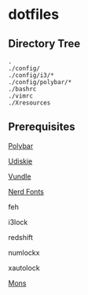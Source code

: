 # dotfiles

## Directory Tree
```
.
./config/
./config/i3/*
./config/polybar/*
./bashrc
./vimrc
./Xresources
```
## Prerequisites

[Polybar](https://github.com/jaagr/polybar)

[Udiskie](https://github.com/coldfix/udiskie)

[Vundle](https://github.com/VundleVim/Vundle.vim)

[Nerd Fonts](https://github.com/ryanoasis/nerd-fonts)

feh

i3lock

redshift

numlockx

xautolock

[Mons](https://github.com/Ventto/mons)
